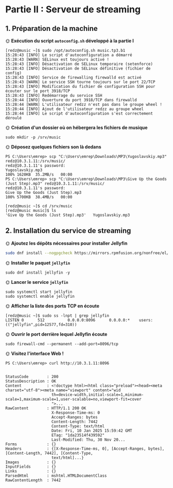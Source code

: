 # Partie II : Serveur de streaming

## 1. Préparation de la machine

🌞 **Exécution du script `autoconfig.sh` développé à la partie I**
```
[redz@music ~]$ sudo /opt/autoconfig.sh music.tp3.b1
15:28:43 [INFO] Le script d'autoconfiguration a démarré
15:28:43 [WARN] SELinux est toujours activé !
15:28:43 [INFO] Désactivation de SELinux temporaire (setenforce)
15:28:43 [INFO] Désactivation de SELinux définitive (fichier de config)
15:28:43 [INFO] Service de firewalling firewalld est activé
15:28:43 [WARN] Le service SSH tourne toujours sur le port 22/TCP
15:28:43 [INFO] Modification du fichier de configuration SSH pour écouter sur le port 3918/TCP
15:28:43 [INFO] Redémarrage du service SSH
15:28:44 [INFO] Ouverture du port 3918/TCP dans firewalld
15:28:44 [WARN] L'utilisateur redzz n'est pas dans le groupe wheel !
15:28:44 [INFO] Ajout de l'utilisateur redzz au groupe wheel
15:28:44 [INFO] Le script d'autoconfiguration s'est correctement déroulé
```
🌞 **Création d'un dossier où on hébergera les fichiers de musique**
```
sudo mkdir -p /srv/music
```
🌞 **Déposez quelques fichiers son là dedans**
```
PS C:\Users\emrep> scp "C:\Users\emrep\Downloads\MP3\Yugoslavskiy.mp3" redz@10.3.1.11:/srv/music/
redz@10.3.1.11's password:
Yugoslavskiy.mp3                                                                      100% 1620KB  35.2MB/s   00:00
PS C:\Users\emrep> scp "C:\Users\emrep\Downloads\MP3\Give Up the Goods (Just Step).mp3" redz@10.3.1.11:/srv/music/
redz@10.3.1.11's password:
Give Up the Goods (Just Step).mp3                                                     100% 5700KB  38.4MB/s   00:00
``` 
```
[redz@music ~]$ cd /srv/music
[redz@music music]$ ls
'Give Up the Goods (Just Step).mp3'   Yugoslavskiy.mp3
```
## 2. Installation du service de streaming

🌞 **Ajoutez les dépôts nécessaires pour installer Jellyfin**

```bash
sudo dnf install --nogpgcheck https://mirrors.rpmfusion.org/nonfree/el/rpmfusion-nonfree-release-$(rpm -E %rhel).noarch.rpm -y
```

🌞 **Installer le paquet `jellyfin`**
```
sudo dnf install jellyfin -y
```
🌞 **Lancer le service `jellyfin`**
```
sudo systemctl start jellyfin
sudo systemctl enable jellyfin
```
🌞 **Afficher la liste des ports TCP en écoute**
```
[redz@music ~]$ sudo ss -lnpt | grep jellyfin
LISTEN 0      512          0.0.0.0:8096      0.0.0.0:*    users:(("jellyfin",pid=12577,fd=310))
```
🌞 **Ouvrir le port derrière lequel Jellyfin écoute**
```
sudo firewall-cmd --permanent --add-port=8096/tcp
```
🌞 **Visitez l'interface Web !**
```
PS C:\Users\emrep> curl http://10.3.1.11:8096


StatusCode        : 200
StatusDescription : OK
Content           : <!doctype html><html class="preload"><head><meta charset="utf-8"><meta name="viewport" content="wid
                    th=device-width,initial-scale=1,minimum-scale=1,maximum-scale=1,user-scalable=no,viewport-fit=cover
                    ">...
RawContent        : HTTP/1.1 200 OK
                    X-Response-Time-ms: 0
                    Accept-Ranges: bytes
                    Content-Length: 7442
                    Content-Type: text/html
                    Date: Fri, 10 Jan 2025 15:59:42 GMT
                    ETag: "1da23514f439592"
                    Last-Modified: Thu, 30 Nov 20...
Forms             : {}
Headers           : {[X-Response-Time-ms, 0], [Accept-Ranges, bytes], [Content-Length, 7442], [Content-Type,
                    text/html]...}
Images            : {}
InputFields       : {}
Links             : {}
ParsedHtml        : mshtml.HTMLDocumentClass
RawContentLength  : 7442
```